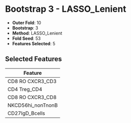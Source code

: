 # Bootstrap 3 - LASSO_Lenient

- **Outer Fold**: 10
- **Bootstrap**: 3
- **Method**: LASSO_Lenient
- **Fold Seed**: 53
- **Features Selected**: 5

## Selected Features

| Feature |
|---------|
| CD8 RO CXCR3_CD3 |
| CD4 Treg_CD4 |
| CD8 RO CXCR3_CD8 |
| NKCD56hi_nonTnonB |
| CD27IgD_Bcells |
